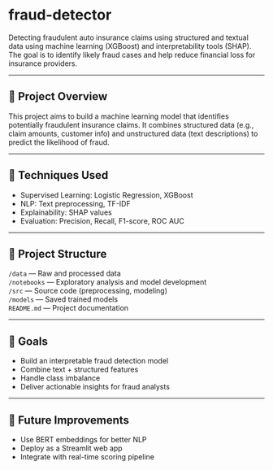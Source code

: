 # fraud-detector

Detecting fraudulent auto insurance claims using structured and textual data using machine learning (XGBoost) and interpretability tools (SHAP).  
The goal is to identify likely fraud cases and help reduce financial loss for insurance providers.  

---

## 📌 Project Overview
This project aims to build a machine learning model that identifies potentially fraudulent insurance claims. It combines structured data (e.g., claim amounts, customer info) and unstructured data (text descriptions) to predict the likelihood of fraud.

---

## 🧠 Techniques Used
- Supervised Learning: Logistic Regression, XGBoost
- NLP: Text preprocessing, TF-IDF
- Explainability: SHAP values
- Evaluation: Precision, Recall, F1-score, ROC AUC

---

## 📁 Project Structure

`/data` — Raw and processed data  
`/notebooks` — Exploratory analysis and model development  
`/src` — Source code (preprocessing, modeling)  
`/models` — Saved trained models  
`README.md` — Project documentation  

---

## 🚀 Goals

- Build an interpretable fraud detection model
- Combine text + structured features
- Handle class imbalance
- Deliver actionable insights for fraud analysts

---

## 🔮 Future Improvements
- Use BERT embeddings for better NLP
- Deploy as a Streamlit web app
- Integrate with real-time scoring pipeline
